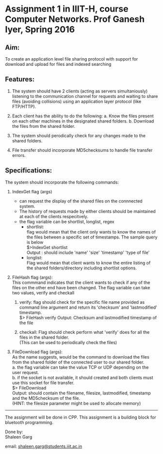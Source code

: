 Assignment 1 in IIIT-H, course Computer Networks. Prof Ganesh Iyer, Spring 2016
==

Aim:
----
To create an application level file sharing protocol with support for download and upload for files and indexed searching

Features:
---
1. The system should have 2 clients (acting as servers simultaniously) listening to the communication channel for requests and waiting to share files (avoiding collisions) using an application layer protocol (like FTP/HTTP). 

2. Each client has the ability to do the following:
    a. Know the files present on each other machines in the designated shared folders.
    b. Download the files from the shared folder.

3. The system should perodically check for any changes made to the shared folders.

4. File transfer should incorporate MD5checksums to handle file transfer errors.

Specifications:
----
The system should incorporate the following commands:

1. IndexGet flag (args)  
    * can request the display of the shared files on the connnected system.  
    * The history of requests made by either clients should be maintained at each of the clients respecitvely.  
    * the flag variable can be shortlist, longlist, regex  
        - shortlist:  
            flag would mean that the client only wants to know the names of the files between a specific set of timestamps. The sample query is below  
            $>IndexGet shortlist <starttimestamp> <endtimestamp>  
            Output : should include 'name' 'size' 'timestamp' 'type of file'  
        - longlist:  
            Flag would mean that client wants to know the entire listing of the shared folders/directory including shortlist options.  
2. FileHash flag (args):  
This commmand indicates that the client wants to check if any of the files on the other end have been changed. The flag variable can take two values, verify and checkall  
    1) verify: flag should check for the specific file name provided as command line argument and return its 'checksum' and 'lastmodified' timestamp.  
    $> FileHash verify <filename> 
    Output: Checksum and lastmodified timestamp of the file  
  
    2) checkall: Flag should check perform what 'verify' does for all the files in the shared folder.  
(This can be used to periodically check the files)  

3. FileDownload flag (args):  
As the name suggests, would be the command to download the files from the shared folder of the connected user to our shared folder.  
    a. the flag variable can take the value TCP or UDP depending on the user request.  
    b. if the socket is not available, it should created and both clients must use this socket for file transfer.  
        $> FileDownload <filename>  
        Output: should contain the filename, filesize, lastmodified, timestamp and the MD5checksum of the file.  
(HINT: the filesize parameter might be used to allocate memory)  

******

The assignment will be done in CPP. This assignment is a building block for bluetooth programming.  

Done by:  
Shaleen Garg  

email: shaleen.garg@students.iiit.ac.in
